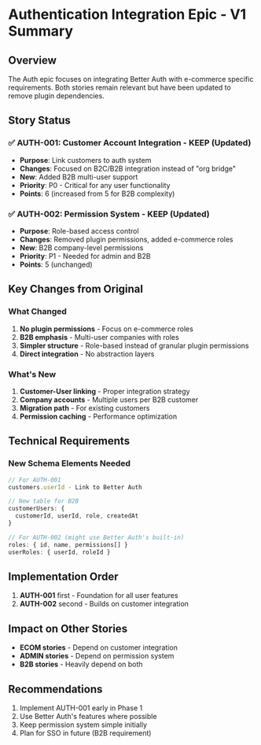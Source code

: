 # Authentication Integration Epic - V1 Summary

## Overview
The Auth epic focuses on integrating Better Auth with e-commerce specific requirements. Both stories remain relevant but have been updated to remove plugin dependencies.

## Story Status

### ✅ AUTH-001: Customer Account Integration - **KEEP (Updated)**
- **Purpose**: Link customers to auth system
- **Changes**: Focused on B2C/B2B integration instead of "org bridge"
- **New**: Added B2B multi-user support
- **Priority**: P0 - Critical for any user functionality
- **Points**: 6 (increased from 5 for B2B complexity)

### ✅ AUTH-002: Permission System - **KEEP (Updated)**
- **Purpose**: Role-based access control
- **Changes**: Removed plugin permissions, added e-commerce roles
- **New**: B2B company-level permissions
- **Priority**: P1 - Needed for admin and B2B
- **Points**: 5 (unchanged)

## Key Changes from Original

### What Changed
1. **No plugin permissions** - Focus on e-commerce roles
2. **B2B emphasis** - Multi-user companies with roles
3. **Simpler structure** - Role-based instead of granular plugin permissions
4. **Direct integration** - No abstraction layers

### What's New
1. **Customer-User linking** - Proper integration strategy
2. **Company accounts** - Multiple users per B2B customer
3. **Migration path** - For existing customers
4. **Permission caching** - Performance optimization

## Technical Requirements

### New Schema Elements Needed
```typescript
// For AUTH-001
customers.userId - Link to Better Auth

// New table for B2B
customerUsers: {
  customerId, userId, role, createdAt
}

// For AUTH-002 (might use Better Auth's built-in)
roles: { id, name, permissions[] }
userRoles: { userId, roleId }
```

## Implementation Order
1. **AUTH-001** first - Foundation for all user features
2. **AUTH-002** second - Builds on customer integration

## Impact on Other Stories
- **ECOM stories** - Depend on customer integration
- **ADMIN stories** - Depend on permission system
- **B2B stories** - Heavily depend on both

## Recommendations
1. Implement AUTH-001 early in Phase 1
2. Use Better Auth's features where possible
3. Keep permission system simple initially
4. Plan for SSO in future (B2B requirement)